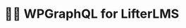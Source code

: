 # 🚀📄 WPGraphQL for LifterLMS

<!-- [![Project Status: Active.](https://www.repostatus.org/badges/latest/active.svg)](https://www.repostatus.org/#active) -->
<!-- ![Packagist License](https://img.shields.io/packagist/l/harness-software/wp-graphql-gravity-forms?color=green) -->
<!-- ![Packagist Version](https://img.shields.io/packagist/v/harness-software/wp-graphql-gravity-forms?label=stable) -->
<!-- ![GitHub commits since latest release (by SemVer)](https://img.shields.io/github/commits-since/harness-software/wp-graphql-gravity-forms/0.8.0) -->
<!-- ![GitHub forks](https://img.shields.io/github/forks/harness-software/wp-graphql-gravity-forms?style=social) -->
<!-- ![GitHub Repo stars](https://img.shields.io/github/stars/harness-software/wp-graphql-gravity-forms?style=social) -->
